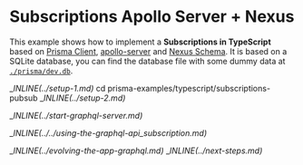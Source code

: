 # Subscriptions Apollo Server + Nexus

This example shows how to implement a **Subscriptions in TypeScript** based on  [Prisma Client](https://github.com/prisma/prisma2/blob/master/docs/prisma-client-js/api.md), [apollo-server](https://www.apollographql.com/docs/apollo-server/) and [Nexus Schema](https://www.nexusjs.org/#/guides/schema). It is based on a SQLite database, you can find the database file with some dummy data at [`./prisma/dev.db`](./prisma/dev.db).

__INLINE(../_setup-1.md)__
cd prisma-examples/typescript/subscriptions-pubsub
__INLINE(../_setup-2.md)__

__INLINE(../_start-graphql-server.md)__

__INLINE(../../_using-the-graphql-api_subscription.md)__

__INLINE(../_evolving-the-app-graphql.md)__
__INLINE(../_next-steps.md)__